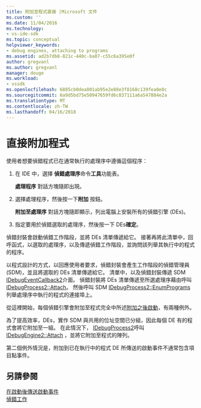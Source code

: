 ```yaml
---
title: 附加至程式直接 |Microsoft 文件
ms.custom: ''
ms.date: 11/04/2016
ms.technology:
- vs-ide-sdk
ms.topic: conceptual
helpviewer_keywords:
- debug engines, attaching to programs
ms.assetid: ad2b7db8-821c-440c-ba07-c55c6a395e0f
author: gregvanl
ms.author: gregvanl
manager: douge
ms.workload:
- vssdk
ms.openlocfilehash: 6885cb0dea801ab95e2e88e3f8168c139fea0e0c
ms.sourcegitcommit: 6a9d5bd75e50947659fd6c837111a6a547884e2a
ms.translationtype: MT
ms.contentlocale: zh-TW
ms.lasthandoff: 04/16/2018
---
```

# <a name="attaching-directly-to-a-program"></a>直接附加程式
使用者想要偵錯程式已在通常執行的處理序中遵循這個程序：  
  
1.  在 IDE 中，選擇 **偵錯處理序**命令**工具**功能表。  
  
     **處理程序** 對話方塊隨即出現。  
  
2.  選擇處理程序，然後按一下**附加** 按鈕。  
  
     **附加至處理序** 對話方塊隨即顯示，列出電腦上安裝所有的偵錯引擎 (DEs)。  
  
3.  指定要用於偵錯選取的處理序，然後按一下 DEs**確定**。  
  
 偵錯封裝會啟動偵錯工作階段，並將 DEs 清單傳遞給它。 接著再將此清單中，回呼函式，以選取的處理序，以及傳遞偵錯工作階段，並詢問該列舉其執行中的程式的程序。  
  
 以程式設計的方式，以回應使用者要求，偵錯封裝會產生工作階段的偵錯管理員 (SDM)，並且將選取的 DEs 清單傳遞給它。 清單中，以及偵錯封裝傳遞 SDM [IDebugEventCallback2](../../extensibility/debugger/reference/idebugeventcallback2.md)介面。 偵錯封裝將 DEs 清單傳遞至所選處理序藉由呼叫[IDebugProcess2::Attach](../../extensibility/debugger/reference/idebugprocess2-attach.md)。 然後呼叫 SDM [IDebugProcess2::EnumPrograms](../../extensibility/debugger/reference/idebugprocess2-enumprograms.md)列舉處理序中執行的程式的連接埠上。  
  
 從這裡開始，每個偵錯引擎會附加至程式完全中所述[附加之後啟動](../../extensibility/debugger/attaching-after-a-launch.md)，有兩種例外。  
  
 為了提高效率，DEs，實作 SDM 與共用的位址空間已分組，因此每個 DE 有的程式會將它附加至一組。 在此情況下， [IDebugProcess2](../../extensibility/debugger/reference/idebugprocess2.md)呼叫[IDebugEngine2::Attach](../../extensibility/debugger/reference/idebugengine2-attach.md) ，並將它附加至程式的陣列。  
  
 第二個例外情況是，附加到已在執行中的程式 DE 所傳送的啟動事件不通常包含項目點事件。  
  
## <a name="see-also"></a>另請參閱  
 [在啟動後傳送啟動事件](../../extensibility/debugger/sending-startup-events-after-a-launch.md)   
 [偵錯工作](../../extensibility/debugger/debugging-tasks.md)